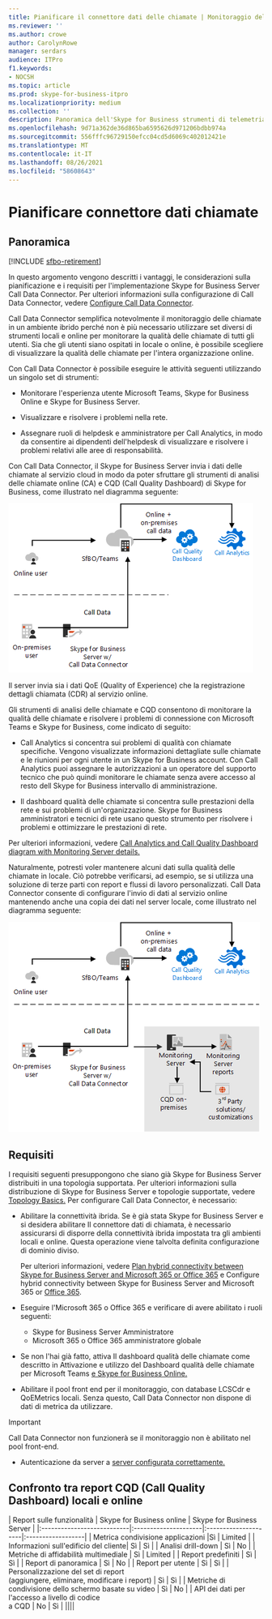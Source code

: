 ```yaml
---
title: Pianificare il connettore dati delle chiamate | Monitoraggio dell'analisi ibrida del dashboard di qualità delle chiamate
ms.reviewer: ''
ms.author: crowe
author: CarolynRowe
manager: serdars
audience: ITPro
f1.keywords:
- NOCSH
ms.topic: article
ms.prod: skype-for-business-itpro
ms.localizationpriority: medium
ms.collection: ''
description: Panoramica dell'Skype for Business strumenti di telemetria online per monitorare un'implementazione locale in uno scenario ibrido.
ms.openlocfilehash: 9d71a362de36d865ba6595626d971206bdbb974a
ms.sourcegitcommit: 556fffc96729150efcc04cd5d6069c402012421e
ms.translationtype: MT
ms.contentlocale: it-IT
ms.lasthandoff: 08/26/2021
ms.locfileid: "58608643"
---
```

# <a name="plan-call-data-connector"></a>Pianificare connettore dati chiamate

## <a name="overview"></a>Panoramica

[!INCLUDE [sfbo-retirement](../../Hub/includes/sfbo-retirement.md)]

In questo argomento vengono descritti i vantaggi, le considerazioni sulla pianificazione e i requisiti per l'implementazione Skype for Business Server Call Data Connector. Per ulteriori informazioni sulla configurazione di Call Data Connector, vedere [Configure Call Data Connector](configure-call-data-connector.md).


Call Data Connector semplifica notevolmente il monitoraggio delle chiamate in un ambiente ibrido perché non è più necessario utilizzare set diversi di strumenti locali e online per monitorare la qualità delle chiamate di tutti gli utenti. Sia che gli utenti siano ospitati in locale o online, è possibile scegliere di visualizzare la qualità delle chiamate per l'intera organizzazione online.

Con Call Data Connector è possibile eseguire le attività seguenti utilizzando un singolo set di strumenti:

- Monitorare l'esperienza utente Microsoft Teams, Skype for Business Online e Skype for Business Server.

- Visualizzare e risolvere i problemi nella rete.

- Assegnare ruoli di helpdesk e amministratore per Call Analytics, in modo da consentire ai dipendenti dell'helpdesk di visualizzare e risolvere i problemi relativi alle aree di responsabilità.

Con Call Data Connector, il Skype for Business Server invia i dati delle chiamate al servizio cloud in modo da poter sfruttare gli strumenti di analisi delle chiamate online (CA) e CQD (Call Quality Dashboard) di Skype for Business, come illustrato nel diagramma seguente:

![SfB Cloud Voicemail diagramma.](../../sfbserver2019/media/call-data-connector-plan-1.png)

Il server invia sia i dati QoE (Quality of Experience) che la registrazione dettagli chiamata (CDR) al servizio online.

Gli strumenti di analisi delle chiamate e CQD consentono di monitorare la qualità delle chiamate e risolvere i problemi di connessione con Microsoft Teams e Skype for Business, come indicato di seguito:

- Call Analytics si concentra sui problemi di qualità con chiamate specifiche. Vengono visualizzate informazioni dettagliate sulle chiamate e le riunioni per ogni utente in un Skype for Business account.  Con Call Analytics puoi assegnare le autorizzazioni a un operatore del supporto tecnico che può quindi monitorare le chiamate senza avere accesso al resto dell Skype for Business intervallo di amministrazione.

- Il dashboard qualità delle chiamate si concentra sulle prestazioni della rete e sui problemi di un'organizzazione. Skype for Business amministratori e tecnici di rete usano questo strumento per risolvere i problemi e ottimizzare le prestazioni di rete.

Per ulteriori informazioni, vedere [Call Analytics and Call Quality Dashboard diagram with Monitoring Server details.](/SkypeForBusiness/using-call-quality-in-your-organization/difference-between-call-analytics-and-call-quality-dashboard)

Naturalmente, potresti voler mantenere alcuni dati sulla qualità delle chiamate in locale. Ciò potrebbe verificarsi, ad esempio, se si utilizza una soluzione di terze parti con report e flussi di lavoro personalizzati.  Call Data Connector consente di configurare l'invio di dati al servizio online mantenendo anche una copia dei dati nel server locale, come illustrato nel diagramma seguente:

![SfB Cloud Voicemail](../../sfbserver2019/media/call-data-connector-plan-2.png)

## <a name="requirements"></a>Requisiti

I requisiti seguenti presuppongono che siano già Skype for Business Server distribuiti in una topologia supportata.  Per ulteriori informazioni sulla distribuzione di Skype for Business Server e topologie supportate, vedere [Topology Basics.](../../SfbServer/plan-your-deployment/topology-basics/topology-basics.md) Per configurare Call Data Connector, è necessario:

- Abilitare la connettività ibrida. Se è già stata Skype for Business Server e si desidera abilitare Il connettore dati di chiamata, è necessario assicurarsi di disporre della connettività ibrida impostata tra gli ambienti locali e online. Questa operazione viene talvolta definita configurazione di dominio diviso.

   Per ulteriori informazioni, vedere [Plan hybrid connectivity between Skype for Business Server and Microsoft 365 or Office 365](plan-hybrid-connectivity.md) e Configure hybrid connectivity between Skype for Business Server and Microsoft 365 or [Office 365](configure-hybrid-connectivity.md).

- Eseguire l'Microsoft 365 o Office 365 e verificare di avere abilitato i ruoli seguenti:

  - Skype for Business Server Amministratore
  - Microsoft 365 o Office 365 amministratore globale

- Se non l'hai già fatto, attiva Il dashboard qualità delle chiamate come descritto in Attivazione e utilizzo del Dashboard qualità delle chiamate per Microsoft Teams [e Skype for Business Online.](/microsoftteams/turning-on-and-using-call-quality-dashboard)

- Abilitare il pool front end per il monitoraggio, con database LCSCdr e QoEMetrics locali. Senza questo, Call Data Connector non dispone di dati di metrica da utilizzare.

> [!IMPORTANT]
> Call Data Connector non funzionerà se il monitoraggio non è abilitato nel pool front-end.

- Autenticazione da server a [server configurata correttamente.](../../SfbServer/manage/authentication/server-to-server-and-partner-applications.md) 

## <a name="comparison-of-on-premises-and-online-call-quality-dashboard-cqd-reports"></a>Confronto tra report CQD (Call Quality Dashboard) locali e online

| Report sulle funzionalità | Skype for Business online | Skype for Business Server   |
|:---------------------------|:---------------------|:---------------------|:------------------|
| Metrica condivisione applicazioni |Sì | Limited |
| Informazioni sull'edificio del cliente| Sì | Sì |
| Analisi drill-down | Sì | No |
| Metriche di affidabilità multimediale | Sì | Limited |
| Report predefiniti | Sì | Sì |
| Report di panoramica | Sì | No |
| Report per utente | Sì | Sì |
| Personalizzazione del set di report <br> (aggiungere, eliminare, modificare i report) | Sì | Sì |
| Metriche di condivisione dello schermo basate su video | Sì | No |
| API dei dati per l'accesso a livello di codice <br> a CQD | No | Sì |
||||